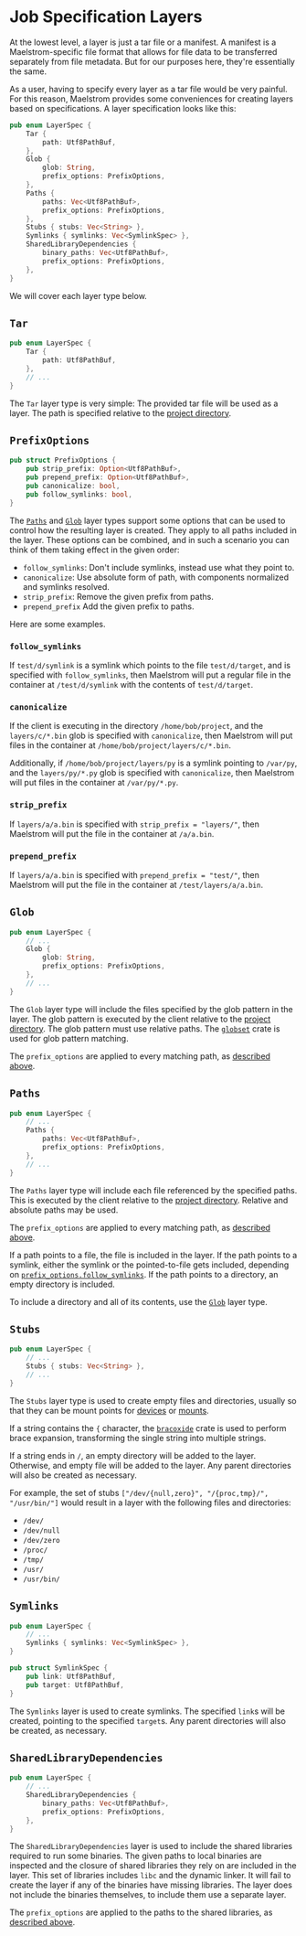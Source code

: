 # Job Specification Layers

At the lowest level, a layer is just a tar file or a manifest. A manifest is a
Maelstrom-specific file format that allows for file data to be transferred
separately from file metadata. But for our purposes here, they're essentially the
same.

As a user, having to specify every layer as a tar file would be very painful.
For this reason, Maelstrom provides some conveniences for creating layers based
on specifications. A layer specification looks like this:

```rust
pub enum LayerSpec {
    Tar {
        path: Utf8PathBuf,
    },
    Glob {
        glob: String,
        prefix_options: PrefixOptions,
    },
    Paths {
        paths: Vec<Utf8PathBuf>,
        prefix_options: PrefixOptions,
    },
    Stubs { stubs: Vec<String> },
    Symlinks { symlinks: Vec<SymlinkSpec> },
    SharedLibraryDependencies {
        binary_paths: Vec<Utf8PathBuf>,
        prefix_options: PrefixOptions,
    },
}
```

We will cover each layer type below.

## `Tar`
```rust
pub enum LayerSpec {
    Tar {
        path: Utf8PathBuf,
    },
    // ...
}
```

The `Tar` layer type is very simple: The provided tar file will be used as a
layer. The path is specified relative to the [project
directory](dirs.md#project-directory).

## `PrefixOptions`
```rust
pub struct PrefixOptions {
    pub strip_prefix: Option<Utf8PathBuf>,
    pub prepend_prefix: Option<Utf8PathBuf>,
    pub canonicalize: bool,
    pub follow_symlinks: bool,
}
```

The [`Paths`](#paths) and [`Glob`](#glob) layer types support some options that
can be used to control how the resulting layer is created. They apply to all
paths included in the layer. These options can be combined, and in such a
scenario you can think of them taking effect in the given order:
- `follow_symlinks`: Don't include symlinks, instead use what they point to.
- `canonicalize`: Use absolute form of path, with components normalized and
  symlinks resolved.
- `strip_prefix`: Remove the given prefix from paths.
- `prepend_prefix` Add the given prefix to paths.

Here are some examples.

### `follow_symlinks`

If `test/d/symlink` is a symlink which points to the file `test/d/target`, and
is specified with `follow_symlinks`, then Maelstrom will put a regular file in
the container at `/test/d/symlink` with the contents of `test/d/target`.

### `canonicalize`

If the client is executing in the directory `/home/bob/project`, and the
`layers/c/*.bin` glob is specified with `canonicalize`, then Maelstrom will put
files in the container at `/home/bob/project/layers/c/*.bin`.

Additionally, if `/home/bob/project/layers/py` is a symlink pointing to
`/var/py`, and the `layers/py/*.py` glob is specified with `canonicalize`, then
Maelstrom will put files in the container at `/var/py/*.py`.

### `strip_prefix`

If `layers/a/a.bin` is specified with `strip_prefix = "layers/"`, then Maelstrom
will put the file in the container at `/a/a.bin`.

### `prepend_prefix`

If `layers/a/a.bin` is specified with `prepend_prefix = "test/"`, then
Maelstrom will put the file in the container at `/test/layers/a/a.bin`.

## `Glob`
```rust
pub enum LayerSpec {
    // ...
    Glob {
        glob: String,
        prefix_options: PrefixOptions,
    },
    // ...
}
```

The `Glob` layer type will include the files specified by the glob pattern in
the layer. The glob pattern is executed by the client relative to the [project
directory](dirs.md#project-directory). The glob pattern must use relative paths. The
[`globset`](https://docs.rs/globset/latest/globset/) crate is used for glob
pattern matching.

The `prefix_options` are applied to every matching path, as [described above](#prefixoptions).

## `Paths`
```rust
pub enum LayerSpec {
    // ...
    Paths {
        paths: Vec<Utf8PathBuf>,
        prefix_options: PrefixOptions,
    },
    // ...
}
```

The `Paths` layer type will include each file referenced by the
specified paths. This is executed by the client relative to the [project
directory](dirs.md#project-directory). Relative and absolute paths may be used.

The `prefix_options` are applied to every matching path, as [described above](#prefixoptions).

If a path points to a file, the file is included in the layer. If the path
points to a symlink, either the symlink or the pointed-to-file gets included,
depending on [`prefix_options.follow_symlinks`](#follow_symlinks). If the path points to a
directory, an empty directory is included.

To include a directory and all of its contents, use the [`Glob`](#glob) layer
type.

## `Stubs`
```rust
pub enum LayerSpec {
    // ...
    Stubs { stubs: Vec<String> },
    // ...
}
```

The `Stubs` layer type is used to create empty files and directories, usually
so that they can be mount points for [devices](spec.md#devices) or
[mounts](spec.md#mounts).

If a string contains the `{` character, the
[`bracoxide`](https://docs.rs/bracoxide/latest/bracoxide/) crate is used to
perform brace expansion, transforming the single string into multiple strings.

If a string ends in `/`, an empty directory will be added to the layer.
Otherwise, and empty file will be added to the layer. Any parent directories
will also be created as necessary.

For example, the set of stubs `["/dev/{null,zero}", "/{proc,tmp}/", "/usr/bin/"]` would
result in a layer with the following files and directories:
  - `/dev/`
  - `/dev/null`
  - `/dev/zero`
  - `/proc/`
  - `/tmp/`
  - `/usr/`
  - `/usr/bin/`

## `Symlinks`
```rust
pub enum LayerSpec {
    // ...
    Symlinks { symlinks: Vec<SymlinkSpec> },
}

pub struct SymlinkSpec {
    pub link: Utf8PathBuf,
    pub target: Utf8PathBuf,
}
```

The `Symlinks` layer is used to create symlinks. The specified `link`s will be
created, pointing to the specified `target`s. Any parent directories will also
be created, as necessary.

## `SharedLibraryDependencies`
```rust
pub enum LayerSpec {
    // ...
    SharedLibraryDependencies {
        binary_paths: Vec<Utf8PathBuf>,
        prefix_options: PrefixOptions,
    },
}
```

The `SharedLibraryDependencies` layer is used to include the shared libraries required to run some
binaries. The given paths to local binaries are inspected and the closure of shared libraries they
rely on are included in the layer. This set of libraries includes `libc` and the dynamic linker. It
will fail to create the layer if any of the binaries have missing libraries. The layer does not
include the binaries themselves, to include them use a separate layer.

The `prefix_options` are applied to the paths to the shared libraries, as [described
above](#prefixoptions).
